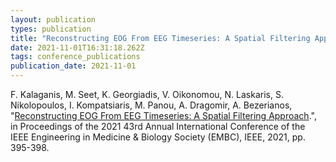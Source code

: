 ```yaml
---
layout: publication
types: publication
title: "Reconstructing EOG From EEG Timeseries: A Spatial Filtering Approach"
date: 2021-11-01T16:31:18.262Z
tags: conference_publications
publication_date: 2021-11-01
---
```

F. Kalaganis, M. Seet, K. Georgiadis, V. Oikonomou, N. Laskaris, S. Nikolopoulos, I. Kompatsiaris, M. Panou, A. Dragomir, A. Bezerianos, "[Reconstructing EOG From EEG Timeseries: A Spatial Filtering Approach](https://ieeexplore.ieee.org/document/9630320).", in Proceedings of the 2021 43rd Annual International Conference of the IEEE Engineering in Medicine & Biology Society (EMBC), IEEE, 2021, pp. 395-398.